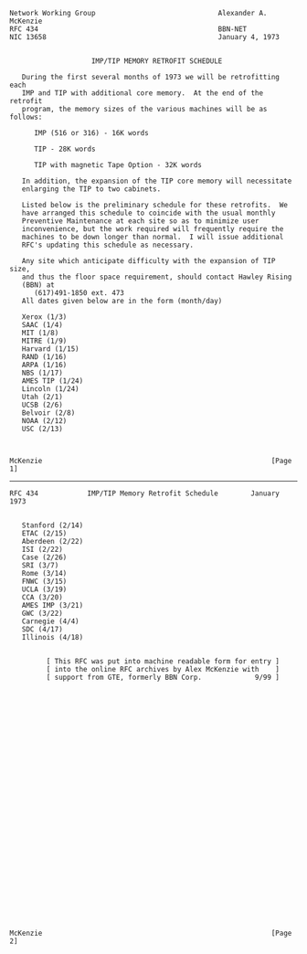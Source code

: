     Network Working Group                              Alexander A. McKenzie
    RFC 434                                            BBN-NET
    NIC 13658                                          January 4, 1973


                        IMP/TIP MEMORY RETROFIT SCHEDULE

       During the first several months of 1973 we will be retrofitting each
       IMP and TIP with additional core memory.  At the end of the retrofit
       program, the memory sizes of the various machines will be as follows:

          IMP (516 or 316) - 16K words

          TIP - 28K words

          TIP with magnetic Tape Option - 32K words

       In addition, the expansion of the TIP core memory will necessitate
       enlarging the TIP to two cabinets.

       Listed below is the preliminary schedule for these retrofits.  We
       have arranged this schedule to coincide with the usual monthly
       Preventive Maintenance at each site so as to minimize user
       inconvenience, but the work required will frequently require the
       machines to be down longer than normal.  I will issue additional
       RFC's updating this schedule as necessary.

       Any site which anticipate difficulty with the expansion of TIP size,
       and thus the floor space requirement, should contact Hawley Rising
       (BBN) at
          (617)491-1850 ext. 473
       All dates given below are in the form (month/day)

       Xerox (1/3)
       SAAC (1/4)
       MIT (1/8)
       MITRE (1/9)
       Harvard (1/15)
       RAND (1/16)
       ARPA (1/16)
       NBS (1/17)
       AMES TIP (1/24)
       Lincoln (1/24)
       Utah (2/1)
       UCSB (2/6)
       Belvoir (2/8)
       NOAA (2/12)
       USC (2/13)



    McKenzie                                                        [Page 1]

------------------------------------------------------------------------

``` newpage
RFC 434            IMP/TIP Memory Retrofit Schedule        January 1973


   Stanford (2/14)
   ETAC (2/15)
   Aberdeen (2/22)
   ISI (2/22)
   Case (2/26)
   SRI (3/7)
   Rome (3/14)
   FNWC (3/15)
   UCLA (3/19)
   CCA (3/20)
   AMES IMP (3/21)
   GWC (3/22)
   Carnegie (4/4)
   SDC (4/17)
   Illinois (4/18)


         [ This RFC was put into machine readable form for entry ]
         [ into the online RFC archives by Alex McKenzie with    ]
         [ support from GTE, formerly BBN Corp.             9/99 ]































McKenzie                                                        [Page 2]
```
